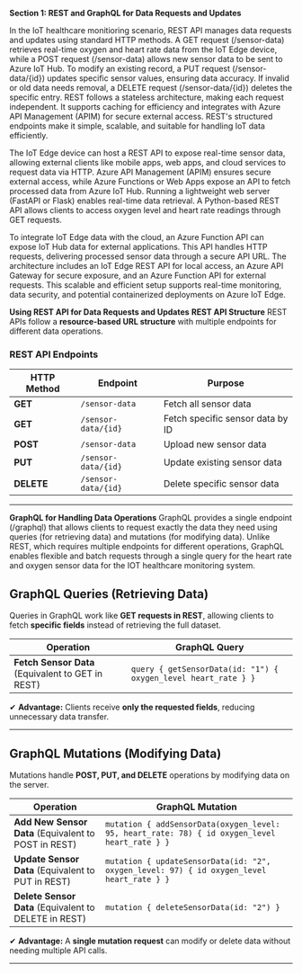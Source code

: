 
**Section 1: REST and GraphQL for Data Requests and Updates**

In the IoT healthcare monitioring  scenario, REST API manages data requests and updates using standard HTTP methods. A GET request (/sensor-data) retrieves real-time oxygen and heart rate data from the IoT Edge device, while a POST request (/sensor-data) allows new sensor data to be sent to Azure IoT Hub. To modify an existing record, a PUT request (/sensor-data/{id}) updates specific sensor values, ensuring data accuracy. If invalid or old data needs removal, a DELETE request (/sensor-data/{id}) deletes the specific entry. REST follows a stateless architecture, making each request independent. It supports caching for efficiency and integrates with Azure API Management (APIM) for secure external access. REST's structured endpoints make it simple, scalable, and suitable for handling IoT data efficiently.

The IoT Edge device can host a REST API to expose real-time sensor data, allowing external clients like mobile apps, web apps, and cloud services to request data via HTTP. Azure API Management (APIM) ensures secure external access, while Azure Functions or Web Apps expose an API to fetch processed data from Azure IoT Hub. Running a lightweight web server (FastAPI or Flask) enables real-time data retrieval. A Python-based REST API allows clients to access oxygen level and heart rate readings through GET requests.

To integrate IoT Edge data with the cloud, an Azure Function API can expose IoT Hub data for external applications. This API handles HTTP requests, delivering processed sensor data through a secure API URL. The architecture includes an IoT Edge REST API for local access, an Azure API Gateway for secure exposure, and an Azure Function API for external requests. This scalable and efficient setup supports real-time monitoring, data security, and potential containerized deployments on Azure IoT Edge.

**Using REST API for Data Requests and Updates**
**REST API Structure**
REST APIs follow a **resource-based URL structure** with multiple endpoints for different data operations.
 
### **REST API Endpoints**
| HTTP Method | Endpoint | Purpose |
|------------|----------|---------|
| **GET** | `/sensor-data` | Fetch all sensor data |
| **GET** | `/sensor-data/{id}` | Fetch specific sensor data by ID |
| **POST** | `/sensor-data` | Upload new sensor data |
| **PUT** | `/sensor-data/{id}` | Update existing sensor data |
| **DELETE** | `/sensor-data/{id}` | Delete specific sensor data |
 
---


**GraphQL for Handling Data Operations**
GraphQL provides a single endpoint (/graphql) that allows clients to request exactly the data they need using queries (for retrieving data) and mutations (for modifying data). Unlike REST, which requires multiple endpoints for different operations, GraphQL enables flexible and batch requests through a single query for the heart rate and oxygen sensor data for the IOT healthcare monitoring system.

## GraphQL Queries (Retrieving Data)  
Queries in GraphQL work like **GET requests in REST**, allowing clients to fetch **specific fields** instead of retrieving the full dataset.  
 
| **Operation** | **GraphQL Query** |
|--------------|------------------|
| **Fetch Sensor Data** (Equivalent to GET in REST) | ```query { getSensorData(id: "1") { oxygen_level heart_rate } }``` |
 
✔ **Advantage:** Clients receive **only the requested fields**, reducing unnecessary data transfer.  
 
---
 
## GraphQL Mutations (Modifying Data)  
Mutations handle **POST, PUT, and DELETE** operations by modifying data on the server.  
 
| **Operation** | **GraphQL Mutation** |
|--------------|------------------|
| **Add New Sensor Data** (Equivalent to POST in REST) | ```mutation { addSensorData(oxygen_level: 95, heart_rate: 78) { id oxygen_level heart_rate } }``` |
| **Update Sensor Data** (Equivalent to PUT in REST) | ```mutation { updateSensorData(id: "2", oxygen_level: 97) { id oxygen_level heart_rate } }``` |
| **Delete Sensor Data** (Equivalent to DELETE in REST) | ```mutation { deleteSensorData(id: "2") }``` |
 
✔ **Advantage:** A **single mutation request** can modify or delete data without needing multiple API calls.  
 
---
